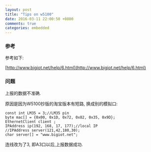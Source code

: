 ```yaml
---
layout: post
title: "Tips on w5100"
date: 2016-03-11 22:00:50 +0800
comments: true
categories: embedded
---
```

### 参考
参考如下:    

[http://www.bigiot.net/help/6.html](http://www.bigiot.net/help/6.html)    

### 问题
上报的数据不准确. 

原因是因为W5100抄版的淘宝版本有短路, 换成别的模拟口:    

```
const int LM35 = 3;//LM35 pin
byte mac[] = {0x00, 0x1D, 0x72, 0x82, 0x35, 0x9D};
EthernetClient client ;
IPAddress ip(192, 168, 17, 177);//local IP
//IPAddress server(121,42,180,30);
char server[] = "www.bigiot.net"; 
```

连线改为了3, 即A3口以后,上报数据成功.    
